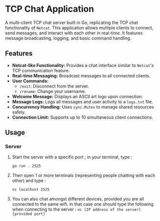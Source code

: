 # TCP Chat Application

A multi-client TCP chat server built in Go, replicating the TCP chat functionality of `Netcat`. This application allows multiple clients to connect, send messages, and interact with each other in real-time. It features message broadcasting, logging, and basic command handling.

## Features

- **Netcat-like Functionality:** Provides a chat interface similar to `Netcat`'s TCP communication feature.
- **Real-time Messaging:** Broadcast messages to all connected clients.
- **User Commands:**
  - `/exit`: Disconnect from the server.
  - `/rename`: Change your username.
- **Welcome Message:** Displays an ASCII art logo upon connection.
- **Message Logs:** Logs all messages and user activity to a `logs.txt` file.
- **Concurrency Handling:** Uses `sync.Mutex` to manage shared resources safely.
- **Connection Limit:** Supports up to 10 simultaneous client connections.

## Usage

### Server
1. Start the server with a specific port ; in your terminal, type : 
   ```bash
   go run . 2525
   ```
2. Then open 1 or more terminals (representing people chatting with each other) and type :
    ```bash
    nc localhost 2525
    ```
3. You can also chat amongst different devices, provided you are all connected to the same wifi. In that case one should type the following when connecting to the server :
    ```nc [IP address of the server] [provided port]```

